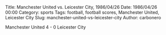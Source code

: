 Title: Manchester United vs. Leicester City, 1986/04/26
Date: 1986/04/26 00:00
Category: sports
Tags: football, football scores, Manchester United, Leicester City
Slug: manchester-united-vs-leicester-city
Author: carbonero


Manchester United 4 - 0 Leicester City

